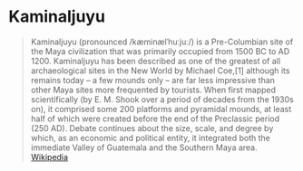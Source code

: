 # Kaminaljuyu

> Kaminaljuyu (pronounced /kæminælˈhuːjuː/) is a Pre-Columbian site of the Maya civilization that was primarily occupied from 1500 BC to AD 1200. Kaminaljuyu has been described as one of the greatest of all archaeological sites in the New World by Michael Coe,[1] although its remains today – a few mounds only – are far less impressive than other Maya sites more frequented by tourists. When first mapped scientifically (by E. M. Shook over a period of decades from the 1930s on), it comprised some 200 platforms and pyramidal mounds, at least half of which were created before the end of the Preclassic period (250 AD). Debate continues about the size, scale, and degree by which, as an economic and political entity, it integrated both the immediate Valley of Guatemala and the Southern Maya area. [Wikipedia](https://en.wikipedia.org/wiki/Kaminaljuyu)